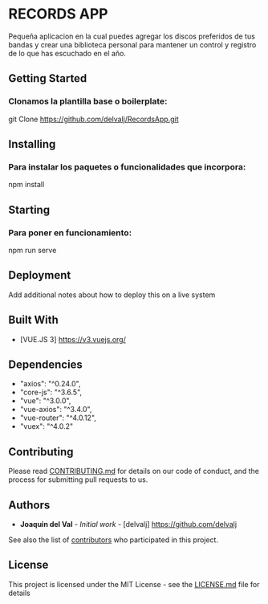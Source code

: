 
# RECORDS APP 

Pequeña aplicacion en la cual puedes agregar los discos preferidos de tus bandas y crear una biblioteca personal para mantener un control y registro de lo que has escuchado en el año. 

## Getting Started

### Clonamos la plantilla base o boilerplate:

git Clone <https://github.com/delvalj/RecordsApp.git>

## Installing

### Para instalar los paquetes o  funcionalidades que incorpora:

npm install

## Starting 

### Para poner en funcionamiento:

npm run serve

## Deployment

Add additional notes about how to deploy this on a live system

## Built With

* [VUE.JS 3] 
<https://v3.vuejs.org/>


## Dependencies

   * "axios": "^0.24.0",
   * "core-js": "^3.6.5",
   * "vue": "^3.0.0",
   * "vue-axios": "^3.4.0",
   * "vue-router": "^4.0.12",
   * "vuex": "^4.0.2"
  

## Contributing

Please read [CONTRIBUTING.md](https://gist.github.com/PurpleBooth/b24679402957c63ec426) for details on our code of conduct, and the process for submitting pull requests to us.


## Authors

* **Joaquin del Val** - *Initial work* - [delvalj] 
 https://github.com/delvalj
 
See also the list of [contributors](https://github.com/your/project/contributors) who participated in this project.

## License

This project is licensed under the MIT License - see the [LICENSE.md](LICENSE.md) file for details
